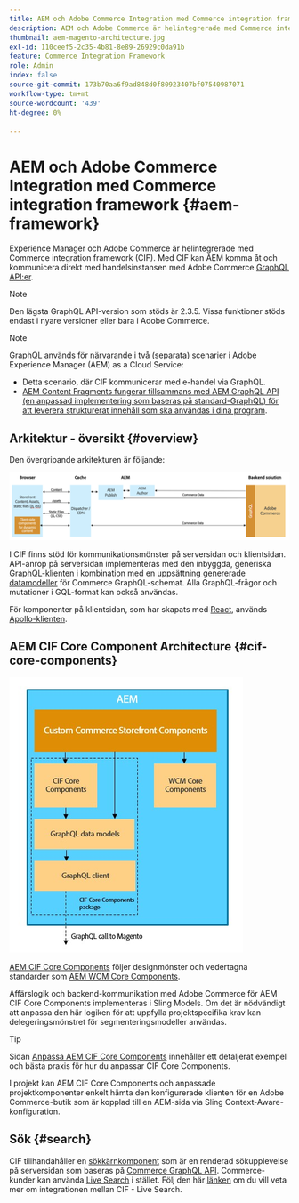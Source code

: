 ```yaml
---
title: AEM och Adobe Commerce Integration med Commerce integration framework
description: AEM och Adobe Commerce är helintegrerade med Commerce integration framework (CIF). Med CIF kan AEM få åtkomst till en Adobe Commerce-instans och kommunicera med Adobe Commerce via GraphQL. Man kan också använda produktväljare och kategoriväljare samt produktkonsolen för att bläddra bland de produkt- och kategoridata som hämtas on demand från Adobe Commerce. Dessutom har CIF en färdig butik som kan snabba upp affärsprojekt.
thumbnail: aem-magento-architecture.jpg
exl-id: 110ceef5-2c35-4b81-8e89-26929c0da91b
feature: Commerce Integration Framework
role: Admin
index: false
source-git-commit: 173b70aa6f9ad848d0f80923407bf07540987071
workflow-type: tm+mt
source-wordcount: '439'
ht-degree: 0%

---
```


# AEM och Adobe Commerce Integration med Commerce integration framework {#aem-framework}

Experience Manager och Adobe Commerce är helintegrerade med Commerce integration framework (CIF). Med CIF kan AEM komma åt och kommunicera direkt med handelsinstansen med Adobe Commerce [GraphQL API:er](https://devdocs.magento.com/guides/v2.4/graphql/).

>[!NOTE]
>
> Den lägsta GraphQL API-version som stöds är 2.3.5. Vissa funktioner stöds endast i nyare versioner eller bara i Adobe Commerce.

>[!NOTE]
>
>GraphQL används för närvarande i två (separata) scenarier i Adobe Experience Manager (AEM) as a Cloud Service:
>
>* Detta scenario, där CIF kommunicerar med e-handel via GraphQL.
>* [AEM Content Fragments fungerar tillsammans med AEM GraphQL API (en anpassad implementering som baseras på standard-GraphQL) för att leverera strukturerat innehåll som ska användas i dina program](/help/headless/graphql-api/content-fragments.md).

## Arkitektur - översikt {#overview}

Den övergripande arkitekturen är följande:

![Översikt över CIF-arkitektur](../assets/AEM_Magento_Architecture.png)

I CIF finns stöd för kommunikationsmönster på serversidan och klientsidan.
API-anrop på serversidan implementeras med den inbyggda, generiska [GraphQL-klienten](https://github.com/adobe/commerce-cif-graphql-client) i kombination med en [uppsättning genererade datamodeller](https://github.com/adobe/commerce-cif-magento-graphql) för Commerce GraphQL-schemat. Alla GraphQL-frågor och mutationer i GQL-format kan också användas.

För komponenter på klientsidan, som har skapats med [React](https://reactjs.org/), används [Apollo-klienten](https://www.apollographql.com/docs/react/).

## AEM CIF Core Component Architecture {#cif-core-components}

![AEM CIF Core Component Architecture](../assets/cif-component-architecture.jpg)

[AEM CIF Core Components](https://github.com/adobe/aem-core-cif-components) följer designmönster och vedertagna standarder som [AEM WCM Core Components](https://github.com/adobe/aem-core-wcm-components).

Affärslogik och backend-kommunikation med Adobe Commerce för AEM CIF Core Components implementeras i Sling Models. Om det är nödvändigt att anpassa den här logiken för att uppfylla projektspecifika krav kan delegeringsmönstret för segmenteringsmodeller användas.

>[!TIP]
>
>Sidan [Anpassa AEM CIF Core Components](../customizing/customize-cif-components.md) innehåller ett detaljerat exempel och bästa praxis för hur du anpassar CIF Core Components.

I projekt kan AEM CIF Core Components och anpassade projektkomponenter enkelt hämta den konfigurerade klienten för en Adobe Commerce-butik som är kopplad till en AEM-sida via Sling Context-Aware-konfiguration.

## Sök {#search}

CIF tillhandahåller en [sökkärnkomponent](https://www.aemcomponents.dev/content/core-components-examples/library/commerce/search.html) som är en renderad sökupplevelse på serversidan som baseras på [Commerce GraphQL API](https://developer.adobe.com/commerce/webapi/graphql/). Commerce-kunder kan använda [Live Search](https://experienceleague.adobe.com/docs/commerce-merchant-services/live-search/guide-overview.html?lang=en) i stället. Följ den här [länken](/help/commerce-cloud/integrating/live-search-plp.md) om du vill veta mer om integrationen mellan CIF - Live Search.

